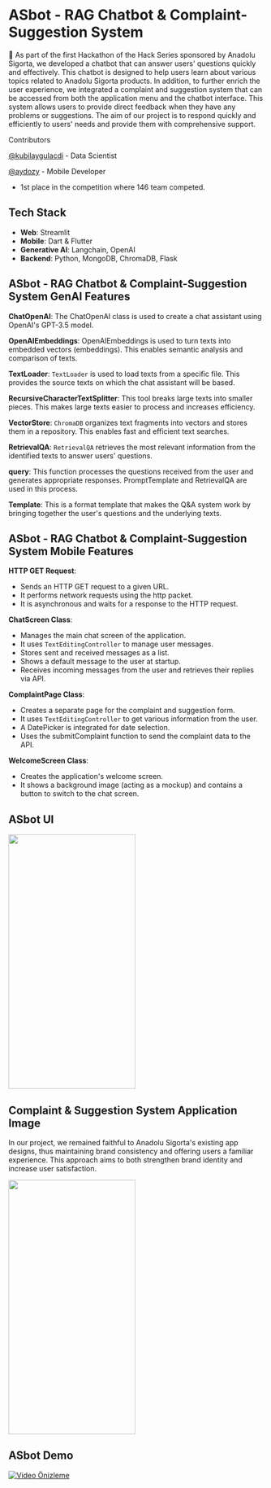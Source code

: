 # ASbot - RAG Chatbot & Complaint-Suggestion System 

🤩 As part of the first Hackathon of the Hack Series sponsored by Anadolu Sigorta, we developed a chatbot that can answer users' questions quickly and effectively. This chatbot is designed to help users learn about various topics related to Anadolu Sigorta products. In addition, to further enrich the user experience, we integrated a complaint and suggestion system that can be accessed from both the application menu and the chatbot interface. This system allows users to provide direct feedback when they have any problems or suggestions. The aim of our project is to respond quickly and efficiently to users' needs and provide them with comprehensive support.


Contributors

[@kubilaygulacdi](https://github.com/kubilaygulacdi) - Data Scientist

[@aydozy](https://github.com/aydozy) - Mobile Developer

- 1st place in the competition where 146 team competed.

## Tech Stack
- **Web**: Streamlit
- **Mobile**: Dart & Flutter
- **Generative AI**: Langchain, OpenAI
- **Backend**: Python, MongoDB, ChromaDB, Flask

## ASbot - RAG Chatbot & Complaint-Suggestion System GenAI Features

**ChatOpenAI**: The ChatOpenAI class is used to create a chat assistant using OpenAI's GPT-3.5 model.

**OpenAIEmbeddings**: OpenAIEmbeddings is used to turn texts into embedded vectors (embeddings). This enables semantic analysis and comparison of texts.

**TextLoader**: `TextLoader` is used to load texts from a specific file. This provides the source texts on which the chat assistant will be based.

**RecursiveCharacterTextSplitter**: This tool breaks large texts into smaller pieces. This makes large texts easier to process and increases efficiency.

**VectorStore**: `ChromaDB` organizes text fragments into vectors and stores them in a repository. This enables fast and efficient text searches.

**RetrievalQA**: `RetrievalQA` retrieves the most relevant information from the identified texts to answer users' questions.

**query**: This function processes the questions received from the user and generates appropriate responses. PromptTemplate and RetrievalQA are used in this process.

**Template**: This is a format template that makes the Q&A system work by bringing together the user's questions and the underlying texts.

## ASbot - RAG Chatbot & Complaint-Suggestion System Mobile Features

**HTTP GET Request**:
- Sends an HTTP GET request to a given URL.
- It performs network requests using the http packet.
- It is asynchronous and waits for a response to the HTTP request.

**ChatScreen Class**:
- Manages the main chat screen of the application.
- It uses `TextEditingController` to manage user messages.
- Stores sent and received messages as a list.
- Shows a default message to the user at startup.
- Receives incoming messages from the user and retrieves their replies via API.

**ComplaintPage Class**:
- Creates a separate page for the complaint and suggestion form.
- It uses `TextEditingController` to get various information from the user.
- A DatePicker is integrated for date selection.
- Uses the submitComplaint function to send the complaint data to the API.

**WelcomeScreen Class**:
- Creates the application's welcome screen.
- It shows a background image (acting as a mockup) and contains a button to switch to the chat screen.

## ASbot UI

  <img src="https://github.com/kubilaygulacdi/Hackathon-AnadoluSigorta/assets/104395137/7db253d6-3b1b-4f0d-b676-20746047a82a" width="250" height="500">

## Complaint & Suggestion System Application Image

In our project, we remained faithful to Anadolu Sigorta's existing app designs, thus maintaining brand consistency and offering users a familiar experience. This approach aims to both strengthen brand identity and increase user satisfaction.

<img src="https://github.com/kubilaygulacdi/Hackathon-AnadoluSigorta/assets/104395137/191c020f-b26d-4a43-8e1b-b295af6e19c0" width="250" height="500">

## ASbot Demo

[![Video Önizleme](https://github.com/kubilaygulacdi/Hackathon-AnadoluSigorta/assets/104395137/your-preview-image.jpg)](https://github.com/kubilaygulacdi/Hackathon-AnadoluSigorta/assets/104395137/ac43619a-863f-4229-bbac-950aece9283f)




